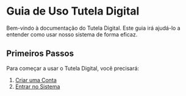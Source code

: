 # Guia de Uso Tutela Digital

Bem-vindo à documentação do Tutela Digital. Este guia irá ajudá-lo a entender como usar nosso sistema de forma eficaz.

## Primeiros Passos

Para começar a usar o Tutela Digital, você precisará:

1. [Criar uma Conta](./docs/register.md)
2. [Entrar no Sistema](./docs/login.md)
